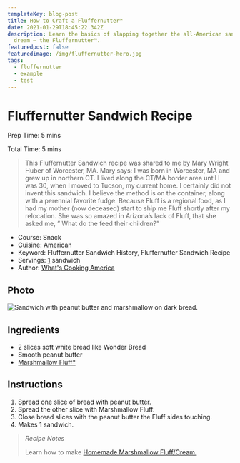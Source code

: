 ```yaml
---
templateKey: blog-post
title: How to Craft a Fluffernutter™
date: 2021-01-29T18:45:22.342Z
description: Learn the basics of slapping together the all-American sandwich
  dream — the Fluffernutter™.
featuredpost: false
featuredimage: /img/fluffernutter-hero.jpg
tags:
  - fluffernutter
  - example
  - test
---
```

# Fluffernutter Sandwich Recipe

Prep Time: 5 mins


Total Time: 5 mins

> This Fluffernutter Sandwich recipe was shared to me by Mary Wright Huber of Worcester, MA. Mary says: I was born in Worcester, MA and grew up in northern CT. I lived along the CT/MA border area until I was 30, when I moved to Tucson, my current home. I certainly did not invent this sandwich. I believe the method is on the container, along with a perennial favorite fudge. Because Fluff is a regional food, as I had my mother (now deceased) start to ship me Fluff shortly after my relocation. She was so amazed in Arizona’s lack of Fluff, that she asked me, ” What do the feed their children?”

* Course: Snack
* Cuisine: American
* Keyword: Fluffernutter Sandwich History, Fluffernutter Sandwich Recipe
* Servings: [1](https://whatscookingamerica.net/History/FluffernutterSandwich.htm#) sandwich
* Author: [What's Cooking America](https://whatscookingamerica.net/)

## Photo

![Sandwich with peanut butter and marshmallow on dark bread.](/img/screen-shot-2021-01-28-at-4.02.14-pm.png "A Fluffernutter™ ruined by the inclusion of whole-wheat bread. Yuck!")

## Ingredients

* 2 slices soft white bread like Wonder Bread
* Smooth peanut butter
* [Marshmallow Fluff*](https://whatscookingamerica.net/Candy/MarshmallowFluff.htm)

## Instructions

1. Spread one slice of bread with peanut butter.
2. Spread the other slice with Marshmallow Fluff.
3. Close bread slices with the peanut butter the Fluff sides touching.
4. Makes 1 sandwich.

> *Recipe Notes*
>
> Learn how to make [Homemade Marshmallow Fluff/Cream.](https://whatscookingamerica.net/Candy/MarshmallowFluff.htm)